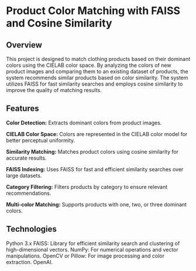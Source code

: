 # Product Color Matching with FAISS and Cosine Similarity

## Overview

This project is designed to match clothing products based on their dominant colors using the CIELAB color space. By analyzing the colors of new product images and comparing them to an existing dataset of products, the system recommends similar products based on color similarity. The system utilizes FAISS for fast similarity searches and employs cosine similarity to improve the quality of matching results.

## Features

**Color Detection:** Extracts dominant colors from product images.

**CIELAB Color Space:** Colors are represented in the CIELAB color model for better perceptual uniformity.

**Similarity Matching:** Matches product colors using cosine similarity for accurate results.

**FAISS Indexing:** Uses FAISS for fast and efficient similarity searches over large datasets.

**Category Filtering:** Filters products by category to ensure relevant recommendations.

**Multi-color Matching:** Supports products with one, two, or three dominant colors.

## Technologies

Python 3.x
FAISS: Library for efficient similarity search and clustering of high-dimensional vectors.
NumPy: For numerical operations and vector manipulations.
OpenCV or Pillow: For image processing and color extraction.
OpenAI.